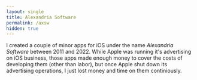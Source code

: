 ```yaml
---
layout: single
title: Alexandria Software
permalink: /axsw
hidden: true
---
```


I created a couple of minor apps for iOS under the name _Alexandria Software_ between 2011 and 2022. While Apple was running it's advertising on iOS business, those apps made enough money to cover the costs of developing them (other than labor), but once Apple shut down its advertising operations, I just lost money and time on them continiously.